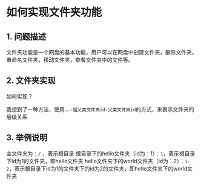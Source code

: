 # 如何实现文件夹功能

## 1. 问题描述

文件夹功能是一个网盘的基本功能，用户可以在网盘中创建文件夹，删除文件夹，重命名文件夹，移动文件夹，查看文件夹中的文件等。

## 2. 文件夹实现

如何实现？

我想到了一种方法，使用`……-祖父类文件夹id-父类文件夹id`的方式，来表示文件夹的层级关系

## 3. 举例说明

主文件夹为：`/` ，表示根目录
根目录下的hello文件夹（id为：1）：`1`，表示根目录下id为1的文件夹，即hello文件夹
hello文件夹下的world文件夹（id为：2）：`1-2`，表示根目录下id为1的文件夹下的id为2的文件夹，即hello文件夹下的world文件夹